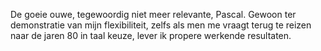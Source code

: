 De goeie ouwe, tegewoordig niet meer relevante, Pascal.
Gewoon ter demonstratie van mijn flexibiliteit, zelfs als men me vraagt terug te reizen naar de jaren 80 in taal keuze, lever ik propere werkende resultaten.
